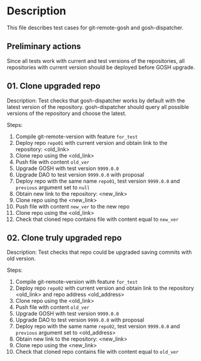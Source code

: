 # Description

This file describes test cases for git-remote-gosh and gosh-dispatcher.

## Preliminary actions
Since all tests work with current and test versions of the repositories, all repositories with current version should be
deployed before GOSH upgrade. 

## 01. Clone upgraded repo
Description:
Test checks that gosh-dispatcher works by default with the latest version of the repository. gosh-dispatcher should
query all possible versions of the repository and choose the latest.

Steps:
1) Compile git-remote-version with feature `for_test` 
2) Deploy repo `repo01` with current version and obtain link to the repository: <old_link>
3) Clone repo using the <old_link>
4) Push file with content `old_ver`
5) Upgrade GOSH with test version `9999.0.0`
6) Upgrade DAO to test version `9999.0.0` with proposal
7) Deploy repo with the same name `repo01`, test version `9999.0.0` and `previous` argument set to `null`
8) Obtain new link to the repository: <new_link>
9) Clone repo using the <new_link>
10) Push file with content `new_ver` to the new repo
11) Clone repo using the <old_link>
12) Check that cloned repo contains file with content equal to `new_ver` 

## 02. Clone truly upgraded repo
Description:
Test checks that repo could be upgraded saving commits with old version.

Steps:
1) Compile git-remote-version with feature `for_test`
2) Deploy repo `repo02` with current version and obtain link to the repository <old_link> and repo address <old_address>
3) Clone repo using the <old_link>
4) Push file with content `old_ver`
5) Upgrade GOSH with test version `9999.0.0`
6) Upgrade DAO to test version `9999.0.0` with proposal
7) Deploy repo with the same name `repo02`, test version `9999.0.0` and `previous` argument set to <old_address>
8) Obtain new link to the repository: <new_link>
9) Clone repo using the <new_link>
10) Check that cloned repo contains file with content equal to `old_ver`






